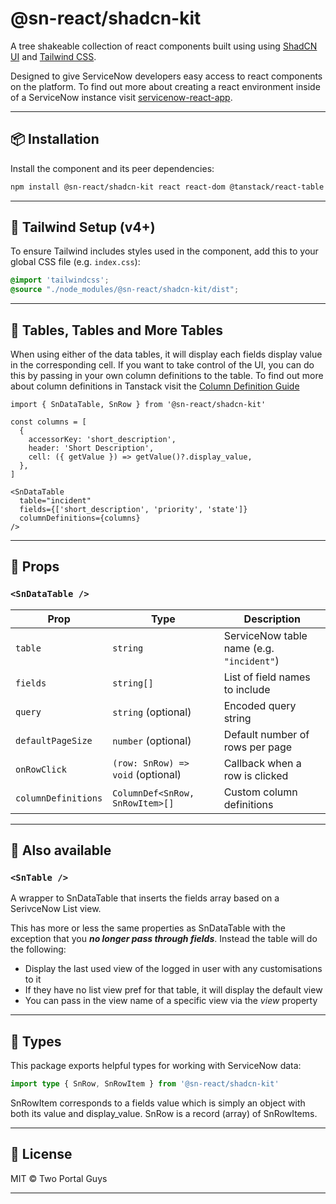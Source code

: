 # @sn-react/shadcn-kit

A tree shakeable collection of react components built using using [ShadCN UI](https://ui.shadcn.com/) and [Tailwind CSS](https://tailwindcss.com/).

Designed to give ServiceNow developers easy access to react components on the platform. To find out more about creating a react environment inside of a ServiceNow instance visit [servicenow-react-app](https://github.com/elinsoftware/servicenow-react-app).

---

## 📦 Installation

Install the component and its peer dependencies:

```bash
npm install @sn-react/shadcn-kit react react-dom @tanstack/react-table tailwindcss
```

---

## 🎨 Tailwind Setup (v4+)

To ensure Tailwind includes styles used in the component, add this to your global CSS file (e.g. `index.css`):

```css
@import 'tailwindcss';
@source "./node_modules/@sn-react/shadcn-kit/dist";
```
---

## 🏓 Tables, Tables and More Tables
When using either of the data tables, it will display each fields display value in the corresponding cell. If you want to take control of the UI, you can do this by passing in your own column definitions to the table. To find out more about column definitions in Tanstack visit the [Column Definition Guide](https://tanstack.com/table/v8/docs/guide/column-defs)

```tsx
import { SnDataTable, SnRow } from '@sn-react/shadcn-kit'

const columns = [
  {
    accessorKey: 'short_description',
    header: 'Short Description',
    cell: ({ getValue }) => getValue()?.display_value,
  },
]

<SnDataTable
  table="incident"
  fields={['short_description', 'priority', 'state']}
  columnDefinitions={columns}
/>
```

---

## 🔧 Props

### `<SnDataTable />`

| Prop               | Type                                 | Description                              |
|--------------------|--------------------------------------|------------------------------------------|
| `table`            | `string`                             | ServiceNow table name (e.g. `"incident"`)|
| `fields`           | `string[]`                           | List of field names to include           |
| `query`            | `string` (optional)                  | Encoded query string                     |
| `defaultPageSize`  | `number` (optional)                  | Default number of rows per page          |
| `onRowClick`       | `(row: SnRow) => void` (optional)    | Callback when a row is clicked           |
| `columnDefinitions`| `ColumnDef<SnRow, SnRowItem>[]`      | Custom column definitions                |

---

## 🧩 Also available

### `<SnTable />`

A wrapper to SnDataTable that inserts the fields array based on a SerivceNow List view.

This has more or less the same properties as SnDataTable with the exception that you **_no longer pass through fields_**. Instead the table will do the following:
- Display the last used view of the logged in user with any customisations to it
- If they have no list view pref for that table, it will display the default view
- You can pass in the view name of a specific view via the *view* property

---

## 📘 Types

This package exports helpful types for working with ServiceNow data:

```ts
import type { SnRow, SnRowItem } from '@sn-react/shadcn-kit'
```

SnRowItem corresponds to a fields value which is simply an object with both its value and display_value. SnRow is a record (array) of SnRowItems.

---

## 🪪 License

MIT © Two Portal Guys

---